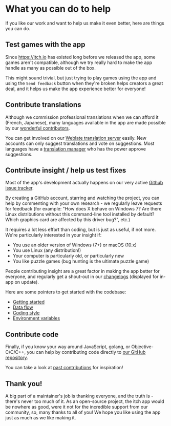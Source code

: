 
# What you can do to help

If you like our work and want to help us make it even better, here are
things you can do.

## Test games with the app

Since <https://itch.io> has existed long before we released the app, some games
aren't compatible, although we try really hard to make the app handle as many
as possible out of the box.

This might sound trivial, but just trying to play games using the app and using
the `Send feedback` button when they're broken helps creators a great deal, and it
helps us make the app experience better for everyone!

## Contribute translations

Although we commission professional translations when we can afford it (French, Japanese),
many languages available in the app are made possible by our [wonderful contributors](https://github.com/itchio/itch/graphs/contributors).

You can get involved on our [Weblate translation server](https://weblate.itch.ovh/engage/itch/)
easily. New accounts can only suggest translations and vote on suggestions. Most
languages have a [translation manager][tr-managers] who has the power approve suggestions.

[tr-managers]: https://github.com/itchio/itch/issues/696

## Contribute insight / help us test fixes

Most of the app's development actually happens on our very active [Github issue tracker](https://github.com/itchio/itch/issues).

By creating a GitHub account, starring and watching the project, you can help by
commenting with your own research - we regularly leave requests for feedback
(for example: "How does X behave on Windows 7? Are there Linux distributions without
this command-line tool installed by default? Which graphics card are affected by
this driver bug?", etc.)

It requires a lot less effort than coding, but is just as useful, if not more.
We're particularly interested in your insight if:

  * You use an older version of Windows (7+) or macOS (10.x)
  * You use Linux (any distribution!)
  * Your computer is particularly old, or particularly new
  * You like puzzle games (bug hunting is the ultimate puzzle game)

People contributing insight are a great factor in making the app better for
everyone, and regularly get a shout-out in our [changelogs](http://github.com/itchio/itch/releases) (displayed for
in-app on update).

Here are some pointers to get started with the codebase:

  * [Getting started](getting-started.md)
  * [Data flow](data-flow.md)
  * [Coding style](coding-style.md)
  * [Environment variables](environment-variables.md)

## Contribute code

Finally, if you know your way around JavaScript, golang, or Objective-C/C/C++,
you can help by contributing code directly to [our GitHub repository](https://github.com/itchio/itch).

You can take a look at [past contributions](https://github.com/itchio/itch/pulls?q=is%3Apr+is%3Aclosed) for inspiration!

## Thank you!

A big part of a maintainer's job is thanking everyone, and the truth is - there's
never too much of it. As an open-source project, the itch app would be nowhere as
good, were it not for the incredible support from our community, so, many thanks
to all of you! We hope you like using the app just as much as we like making it.
